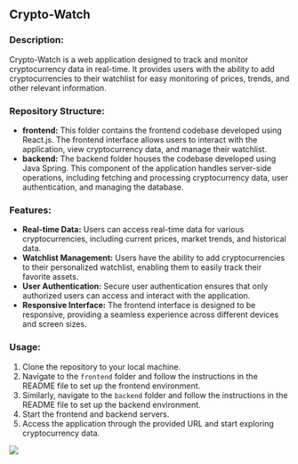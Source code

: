 ## Crypto-Watch

### Description:
Crypto-Watch is a web application designed to track and monitor cryptocurrency data in real-time. It provides users with the ability to add cryptocurrencies to their watchlist for easy monitoring of prices, trends, and other relevant information.

### Repository Structure:
- **frontend:** This folder contains the frontend codebase developed using React.js. The frontend interface allows users to interact with the application, view cryptocurrency data, and manage their watchlist.
- **backend:** The backend folder houses the codebase developed using Java Spring. This component of the application handles server-side operations, including fetching and processing cryptocurrency data, user authentication, and managing the database.

### Features:
- **Real-time Data:** Users can access real-time data for various cryptocurrencies, including current prices, market trends, and historical data.
- **Watchlist Management:** Users have the ability to add cryptocurrencies to their personalized watchlist, enabling them to easily track their favorite assets.
- **User Authentication:** Secure user authentication ensures that only authorized users can access and interact with the application.
- **Responsive Interface:** The frontend interface is designed to be responsive, providing a seamless experience across different devices and screen sizes.

### Usage:
1. Clone the repository to your local machine.
2. Navigate to the `frontend` folder and follow the instructions in the README file to set up the frontend environment.
3. Similarly, navigate to the `backend` folder and follow the instructions in the README file to set up the backend environment.
4. Start the frontend and backend servers.
5. Access the application through the provided URL and start exploring cryptocurrency data.

![](./public/github-01.png)
